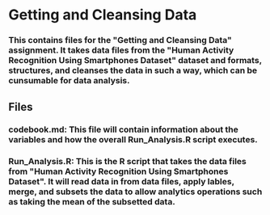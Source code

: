 # Getting and Cleansing Data
### This contains files for the "Getting and Cleansing Data" assignment.  It takes data files from the "Human Activity Recognition Using Smartphones Dataset" dataset and formats, structures, and cleanses the data in such a way, which can be cunsumable for data analysis.

## Files

### codebook.md: This file will contain information about the variables and how the overall Run_Analysis.R script executes.

### Run_Analysis.R: This is the R script that takes the data files from "Human Activity Recognition Using Smartphones Dataset".  It will read data in from data files, apply lables, merge, and subsets the data to allow analytics operations such as taking the mean of the subsetted data.
